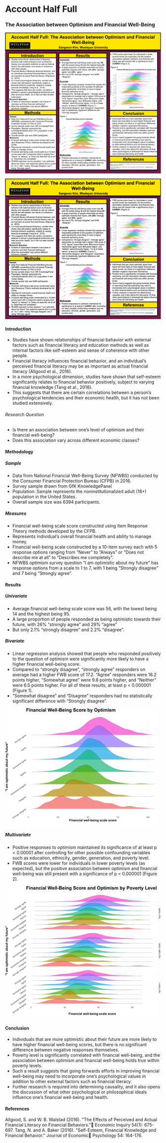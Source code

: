 # Account Half Full
### The Association between Optimism and Financial Well-Being

<p align="center">
<img src="static/presentationposter.tif">
</p>
<p align="center">
<img src="static/final_poster.png">
</p>

#### Introduction
* Studies have shown relationships of financial behavior with external factors such as financial literacy and education methods as well as internal factors like self-esteem and sense of coherence with other people.
* Financial literacy influences financial behavior, and an individual’s perceived financial literacy may be as important as actual financial literacy (Allgood et al., 2016).
* In a more psychological dimension, studies have shown that self-esteem significantly relates to financial behavior positively, subject to varying financial knowledge (Tang et al., 2016).
* This suggests that there are certain correlations between a person’s psychological tendencies and their economic health, but it has not been studied extensively.
###### Research Question
* Is there an association between one’s level of optimism and their financial well-being?
* Does this association vary across different economic classes?


#### Methodology
##### Sample
* Data from National Financial Well-Being Survey (NFWBS) conducted by the Consumer Financial Protection Bureau (CFPB) in 2016.
* Survey sample drawn from GfK KnowledgePanel
* Population: Sample represents the noninstitutionalized adult (18+) population in the United States.
* Overall sample size was 6394 participants.
##### Measures
* Financial well-being scale score constructed using Item Response Theory methods developed by the CFPB.
* Represents individual’s overall financial health and ability to manage money.
* Financial well-being scale constructed by a 10-item survey each with 5 response options ranging from “Never” to “Always” or “Does not describe me at all” to “Describes me completely”.
* NFWBS optimism survey question “I am optimistic about my future” has response options from a scale to 1 to 7, with 1 being “Strongly disagree” and 7 being “Strongly agree”.


#### Results
##### Univariate
* Average financial well-being scale score was 56, with the lowest being 14 and the highest being 95.
* A large proportion of people responded as being optimistic towards their future, with 26% “strongly agree” and 29% “agree”
* But only 2.1% “strongly disagree” and 2.2% “disagree”.

##### Bivariate
* Linear regression analysis showed that people who responded positively to the question of optimism were significantly more likely to have a higher financial well-being score.
* Compared to “strongly disagree”, “strongly agree” responders on average had a higher FWB score of 17.2. “Agree” responders were 16.2 points higher, “Somewhat agree” were 9.8 points higher, and “Neither” were 6.5 points higher. For all of these results, at least p < 0.000001 (Figure 1).
* “Somewhat disagree” and “Disagree” responders had no statistically significant difference with “Strongly disagree”.

<p align="center">
<img src="static/figure_1.png">
</p>

##### Multivariate
* Positive responses to optimism maintained its significance of at least p < 0.00001 after controlling for other possible confounding variables such as education, ethnicity, gender, generation, and poverty level.
* FWB scores were lower for individuals in lower poverty levels (as expected), but the positive association between optimism and financial well-being was still present with a significance of p < 0.000001 (Figure 2).

<p align="center">
<img src="static/figure_2.png">
</p>

#### Conclusion
* Individuals that are more optimistic about their future are more likely to have higher financial well-being scores, but there is no significant difference between negative responses themselves.
* Poverty level is significantly correlated with financial well-being, and the association between optimism and financial well-being holds true within poverty levels.
* Such a result suggests that going forwards efforts in improving financial well-being may need to incorporate one’s psychological values in addition to other external factors such as financial literacy.
* Further research is required into determining causality, and it also opens the discussion of what other psychological or philosophical ideals influence one’s financial well-being and health.

#### References
Allgood, S. and W. B. Walstad (2016). "The Effects of Perceived and Actual Financial Literacy on Financial Behaviors." Economic Inquiry 54(1): 675-697.
Tang, N. and A. Baker (2016). "Self-Esteem, Financial Knowledge and Financial Behavior." Journal of Economic Psychology 54: 164-176.
